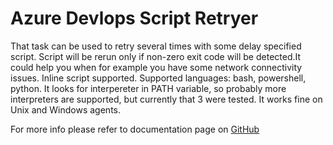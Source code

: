 # Azure Devlops Script Retryer

That task can be used to retry several times with some delay specified script. Script will be rerun only if non-zero exit code will be detected.It could help you when for example you have some network connectivity issues. Inline script supported. Supported languages: bash, powershell, python. It looks for interpereter in PATH variable, so probably more interpreters are supported, but currently that 3 were tested. It works fine on Unix and Windows agents.

For more info please refer to documentation page on [GitHub](https://github.com/ice-ship/script-retryer/)

